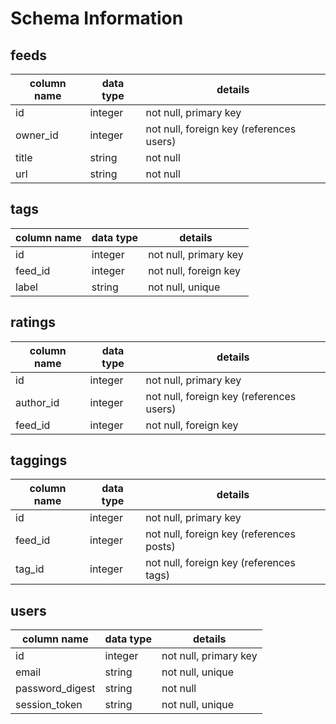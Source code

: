 # Schema Information

## feeds
column name | data type | details
------------|-----------|-----------------------
id          | integer   | not null, primary key
owner_id    | integer   | not null, foreign key (references users)
title       | string    | not null
url         | string    | not null

## tags
column name | data type | details
------------|-----------|-----------------------
id          | integer   | not null, primary key
feed_id     | integer   | not null, foreign key
label       | string    | not null, unique

## ratings
column name | data type | details
------------|-----------|-----------------------
id          | integer   | not null, primary key
author_id   | integer   | not null, foreign key (references users)
feed_id     | integer   | not null, foreign key

## taggings
column name | data type | details
------------|-----------|-----------------------
id          | integer   | not null, primary key
feed_id     | integer   | not null, foreign key (references posts)
tag_id      | integer   | not null, foreign key (references tags)

## users
column name     | data type | details
----------------|-----------|-----------------------
id              | integer   | not null, primary key
email           | string    | not null, unique
password_digest | string    | not null
session_token   | string    | not null, unique
